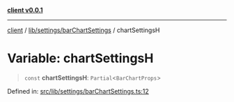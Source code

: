 [**client v0.0.1**](../../../../README.md)

***

[client](../../../../README.md) / [lib/settings/barChartSettings](../README.md) / chartSettingsH

# Variable: chartSettingsH

> `const` **chartSettingsH**: `Partial`\<`BarChartProps`\>

Defined in: [src/lib/settings/barChartSettings.ts:12](https://github.com/petelc/WMS/blob/0ba5e61a5ede3de744df1a5839724fa19a2a534f/client/src/lib/settings/barChartSettings.ts#L12)
